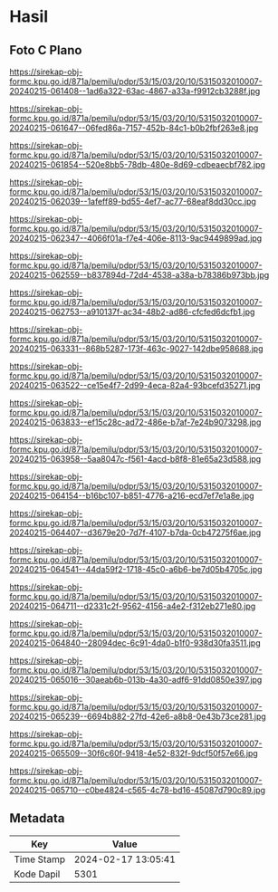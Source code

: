 # Hasil

## Foto C Plano

https://sirekap-obj-formc.kpu.go.id/871a/pemilu/pdpr/53/15/03/20/10/5315032010007-20240215-061408--1ad6a322-63ac-4867-a33a-f9912cb3288f.jpg

https://sirekap-obj-formc.kpu.go.id/871a/pemilu/pdpr/53/15/03/20/10/5315032010007-20240215-061647--06fed86a-7157-452b-84c1-b0b2fbf263e8.jpg

https://sirekap-obj-formc.kpu.go.id/871a/pemilu/pdpr/53/15/03/20/10/5315032010007-20240215-061854--520e8bb5-78db-480e-8d69-cdbeaecbf782.jpg

https://sirekap-obj-formc.kpu.go.id/871a/pemilu/pdpr/53/15/03/20/10/5315032010007-20240215-062039--1afeff89-bd55-4ef7-ac77-68eaf8dd30cc.jpg

https://sirekap-obj-formc.kpu.go.id/871a/pemilu/pdpr/53/15/03/20/10/5315032010007-20240215-062347--4066f01a-f7e4-406e-8113-9ac9449899ad.jpg

https://sirekap-obj-formc.kpu.go.id/871a/pemilu/pdpr/53/15/03/20/10/5315032010007-20240215-062559--b837894d-72d4-4538-a38a-b78386b973bb.jpg

https://sirekap-obj-formc.kpu.go.id/871a/pemilu/pdpr/53/15/03/20/10/5315032010007-20240215-062753--a910137f-ac34-48b2-ad86-cfcfed6dcfb1.jpg

https://sirekap-obj-formc.kpu.go.id/871a/pemilu/pdpr/53/15/03/20/10/5315032010007-20240215-063331--868b5287-173f-463c-9027-142dbe958688.jpg

https://sirekap-obj-formc.kpu.go.id/871a/pemilu/pdpr/53/15/03/20/10/5315032010007-20240215-063522--ce15e4f7-2d99-4eca-82a4-93bcefd35271.jpg

https://sirekap-obj-formc.kpu.go.id/871a/pemilu/pdpr/53/15/03/20/10/5315032010007-20240215-063833--ef15c28c-ad72-486e-b7af-7e24b9073298.jpg

https://sirekap-obj-formc.kpu.go.id/871a/pemilu/pdpr/53/15/03/20/10/5315032010007-20240215-063958--5aa8047c-f561-4acd-b8f8-81e65a23d588.jpg

https://sirekap-obj-formc.kpu.go.id/871a/pemilu/pdpr/53/15/03/20/10/5315032010007-20240215-064154--b16bc107-b851-4776-a216-ecd7ef7e1a8e.jpg

https://sirekap-obj-formc.kpu.go.id/871a/pemilu/pdpr/53/15/03/20/10/5315032010007-20240215-064407--d3679e20-7d7f-4107-b7da-0cb47275f6ae.jpg

https://sirekap-obj-formc.kpu.go.id/871a/pemilu/pdpr/53/15/03/20/10/5315032010007-20240215-064541--44da59f2-1718-45c0-a6b6-be7d05b4705c.jpg

https://sirekap-obj-formc.kpu.go.id/871a/pemilu/pdpr/53/15/03/20/10/5315032010007-20240215-064711--d2331c2f-9562-4156-a4e2-f312eb271e80.jpg

https://sirekap-obj-formc.kpu.go.id/871a/pemilu/pdpr/53/15/03/20/10/5315032010007-20240215-064840--28094dec-6c91-4da0-b1f0-938d30fa3511.jpg

https://sirekap-obj-formc.kpu.go.id/871a/pemilu/pdpr/53/15/03/20/10/5315032010007-20240215-065016--30aeab6b-013b-4a30-adf6-91dd0850e397.jpg

https://sirekap-obj-formc.kpu.go.id/871a/pemilu/pdpr/53/15/03/20/10/5315032010007-20240215-065239--6694b882-27fd-42e6-a8b8-0e43b73ce281.jpg

https://sirekap-obj-formc.kpu.go.id/871a/pemilu/pdpr/53/15/03/20/10/5315032010007-20240215-065509--30f6c60f-9418-4e52-832f-9dcf50f57e66.jpg

https://sirekap-obj-formc.kpu.go.id/871a/pemilu/pdpr/53/15/03/20/10/5315032010007-20240215-065710--c0be4824-c565-4c78-bd16-45087d790c89.jpg


## Metadata

| Key        | Value               |
| ---------- | ------------------- |
| Time Stamp | 2024-02-17 13:05:41 |
| Kode Dapil | 5301                |



